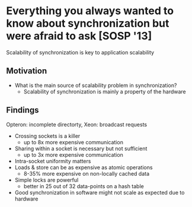 # Everything you always wanted to know about synchronization but were afraid to ask [SOSP '13]

Scalability of synchronization is key to application scalability

## Motivation

* What is the main source of scalability problem in synchronization?
  * Scalability of synchronization is mainly a property of the hardware

## Findings 

Opteron: incomplete directorty, Xeon: broadcast requests

* Crossing sockets is a killer
  * up to 8x more expensive communication
* Sharing within a socket is necessary but not sufficient
  * up to 3x more expensive communication
* Intra-socket uniformity matters
* Loads & store can be as expensive as atomic operations
  * 8-35% more expensive on non-locally cached data
* Simple locks are powerful 
  * better in 25 out of 32 data-points on a hash table
* Good synchronization in software might not scale as expected due to hardware

